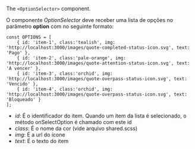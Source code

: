 The `<OptionSelector>` component.

O componente _OptionSelector_ deve receber uma lista de opções no parâmetro **option** com  no seguinte formato:

```
const OPTIONS = [
    { id: 'item-1', class:'tealish', img: 'http://localhost:3000/images/quote-completed-status-icon.svg', text: 'Pago' },
    { id: 'item-2', class:'pale-orange', img: 'http://localhost:3000/images/quote-attention-status-icon.svg', text: 'A vencer' },
    { id: 'item-3', class:'orchid', img: 'http://localhost:3000/images/quote-overpass-status-icon.svg', text: 'Vencido' },
    { id: 'item-4', class:'orchid', img: 'http://localhost:3000/images/quote-overpass-status-icon.svg', text: 'Bloqueado' }
];
```

- *id*: É o identificador do item. Quando um item da lista é selecionado, o método onSelectOption é chamado com este id
- *class*: É o nome da cor (vide arquivo shared.scss)
- *img*: É a url do ícone
- *text*: É o texto do item